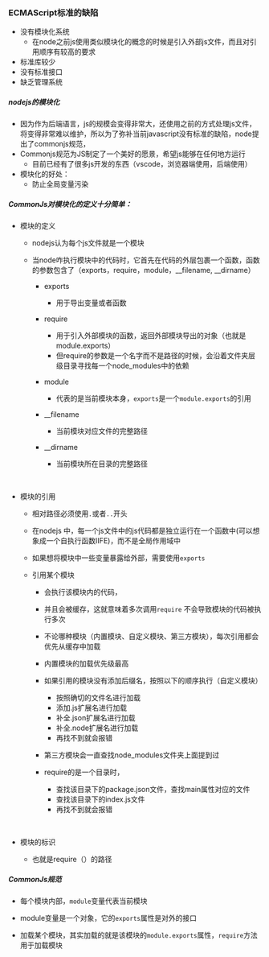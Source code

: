 ### ECMAScript标准的缺陷

- 没有模块化系统
  - 在node之前js使用类似模块化的概念的时候是引入外部js文件，而且对引用顺序有较高的要求
- 标准库较少
- 没有标准接口
- 缺乏管理系统 



##### nodejs的模块化

- 因为作为后端语言，js的规模会变得非常大，还使用之前的方式处理js文件，将变得非常难以维护，所以为了弥补当前javascript没有标准的缺陷，node提出了commonjs规范，
- Commonjs规范为JS制定了一个美好的愿景，希望js能够在任何地方运行
  - 目前已经有了很多js开发的东西（vscode，浏览器端使用，后端使用）
- 模块化的好处：
  - 防止全局变量污染



##### CommonJs对模块化的定义十分简单： 

 -  模块的定义

     -  nodejs认为每个js文件就是一个模块

     -  当node咋执行模块中的代码时，它首先在代码的外层包裹一个函数，函数的参数包含了（exports，require，module，\__filename, __dirname）

         -  exports

             - 用于导出变量或者函数

         -  require

             - 用于引入外部模块的函数，返回外部模块导出的对象（也就是module.exports）
             - 但require的参数是一个名字而不是路径的时候，会沿着文件夹层级目录寻找每一个node_modules中的依赖

         -  module

             - 代表的是当前模块本身，`exports`是一个`module.exports`的引用

        - \__filename

          - 当前模块对应文件的完整路径

        - \__dirname

          - 当前模块所在目录的完整路径

          ​

 -  模块的引用

     - 相对路径必须使用`.`或者`..`开头

     - 在nodejs 中，每一个js文件中的js代码都是独立运行在一个函数中(可以想象成一个自执行函数IIFE)，而不是全局作用域中

     - 如果想将模块中一些变量暴露给外部，需要使用`exports`

     - 引用某个模块

       - 会执行该模块内的代码，

       - 并且会被缓存，这就意味着多次调用`require` 不会导致模块的代码被执行多次

       - 不论哪种模块（内置模块、自定义模块、第三方模块），每次引用都会优先从缓存中加载

       - 内置模块的加载优先级最高

       - 如果引用的模块没有添加后缀名，按照以下的顺序执行（自定义模块）

         - 按照确切的文件名进行加载
         - 添加.js扩展名进行加载
         - 补全.json扩展名进行加载
         - 补全.node扩展名进行加载
         - 再找不到就会报错

       - 第三方模块会一直查找node_modules文件夹上面提到过

       - require的是一个目录时，

         - 查找该目录下的package.json文件，查找main属性对应的文件
         - 查找该目录下的index.js文件
         - 再找不到就会报错

         ​

 -  模块的标识

     - 也就是require（）的路径



##### CommonJs规范

- 每个模块内部，`module`变量代表当前模块
- module变量是一个对象，它的`exports`属性是对外的接口
- 加载某个模块，其实加载的就是该模块的`module.exports`属性，`require`方法用于加载模块

  ​